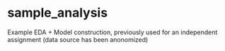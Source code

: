 # sample_analysis
Example EDA + Model construction, previously used for an independent assignment (data source has been anonomized)
